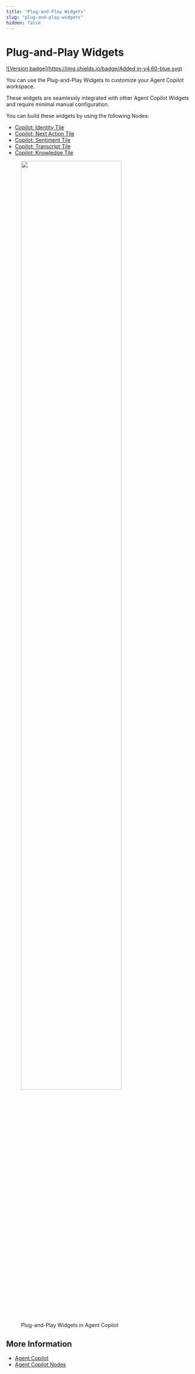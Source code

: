 ```yaml
---
title: "Plug-and-Play Widgets"
slug: "plug-and-play-widgets"
hidden: false
---
```


# Plug-and-Play Widgets

[![Version badge](https://img.shields.io/badge/Added in-v4.60-blue.svg)](../release-notes/4.60.md)

You can use the Plug-and-Play Widgets to customize your Agent Copilot workspace.

These widgets are seamlessly integrated with other Agent Copilot Widgets and require minimal manual configuration.

You can build these widgets by using the following Nodes:

- [Copilot: Identity Tile](../ai/build/node-reference/ai-copilot/identity-tile.md)
- [Copilot: Next Action Tile](../ai/build/node-reference/ai-copilot/next-action-tile.md)
- [Copilot: Sentiment Tile](../ai/build/node-reference/ai-copilot/sentiment-tile.md)
- [Copilot: Transcript Tile](../ai/build/node-reference/ai-copilot/transcript-tile.md)
- [Copilot: Knowledge Tile](../ai/build/node-reference/ai-copilot/knowledge-tile.md)

<figure>
  <img class="image-center" src="../../../_assets/ai-copilot/plug-and-play-widgets.png" width="80%"/>
  <figcaption> Plug-and-Play Widgets in Agent Copilot</figcaption>
</figure>

## More Information

- [Agent Copilot](overview.md)
- [Agent Copilot Nodes](../ai/build/node-reference/ai-copilot/overview.md)
